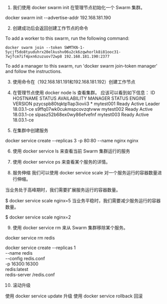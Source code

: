 
1. 我们使用 docker swarm init 在管理节点初始化一个 Swarm 集群。

 docker swarm init --advertise-addr 192.168.181.190

2. 创建成功后会返回创建工作节点的命令

 To add a worker to this swarm, run the following command:

    docker swarm join --token SWMTKN-1-5ycjf5do8tyuduhrx20elkushv06u2ck6zqwhorlk8i81ooc31-7wjfcm7if4pxn6zuzuov72wp8 192.168.181.190:2377

To add a manager to this swarm, run 'docker swarm join-token manager' and follow the instructions.

3. 使用命令在（192.168.181.191和192.168.181.192）创建工作节点

4. 在管理节点使用 docker node ls 查看集群。
应该可以看到如下信息：
ID                            HOSTNAME            STATUS              AVAILABILITY        MANAGER STATUS      ENGINE VERSION
pzycspb80tqktp1lap3iovii3 *   mytest001           Ready               Active              Leader              18.03.1-ce
s9ffq07wk0cukmspcovzqtvww     mytest002           Ready               Active                                  18.03.1-ce
slpasz52b68ex0wy86efvefnf     mytest003           Ready               Active                                  18.03.1-ce

5. 在集群中创建服务

docker service create --replicas 3 -p 80:80 --name nginx nginx

6. 使用 docker service ls 来查看当前 Swarm 集群运行的服务

7. 使用 docker service ps 来查看某个服务的详情。

8. 服务伸缩
我们可以使用 docker service scale 对一个服务运行的容器数量进行伸缩。

当业务处于高峰期时，我们需要扩展服务运行的容器数量。

$ docker service scale nginx=5
当业务平稳时，我们需要减少服务运行的容器数量。

$ docker service scale nginx=2

9. 使用 docker service rm 来从 Swarm 集群移除某个服务。

docker service rm redis

docker service create --replicas 1 \
     --name redis \
     --config redis.conf \
     -p 16300:16300 \
     redis:latest \
     redis-server /redis.conf

10. 滚动升级

使用 docker service update 升级
使用 docker service rollback 回滚